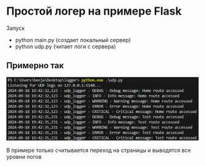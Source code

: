 # Простой логер на примере Flask

Запуск
- python main.py (создает локальный сервер)
- python udp.py (читает логи с сервера)

## Примерно так
![Пример](screens/image.png)

В примере только считывается переход на страницы и выводятся все уровни логов